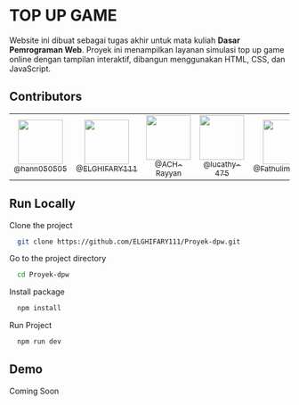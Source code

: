 # TOP UP GAME

Website ini dibuat sebagai tugas akhir untuk mata kuliah **Dasar Pemrograman Web**. Proyek ini menampilkan layanan simulasi top up game online dengan tampilan interaktif, dibangun menggunakan HTML, CSS, dan JavaScript.

<!--
![Logo](https://dev-to-uploads.s3.amazonaws.com/uploads/articles/th5xamgrr6se0x5ro4g6.png) -->

## Contributors

<table align="center">
  <tr>
    <td align="center">
      <a href="https://github.com/hann050505">
        <img src="https://avatars.githubusercontent.com/hann050505" width="80"/><br/>
        <sub>@hann050505</sub>
      </a>
    </td>
    <td align="center">
      <a href="https://github.com/ELGHIFARY111">
        <img src="https://avatars.githubusercontent.com/ELGHIFARY111" width="80"/><br/>
        <sub>@ELGHIFARY111</sub>
      </a>
    </td>
    <td align="center">
      <a href="https://github.com/ACH-Rayyan">
        <img src="https://avatars.githubusercontent.com/ACH-Rayyan" width="80"/><br/>
        <sub>@ACH-Rayyan</sub>
      </a>
    </td>
    <td align="center">
      <a href="https://github.com/lucathy-475">
        <img src="https://avatars.githubusercontent.com/lucathy-475" width="80"/><br/>
        <sub>@lucathy-475</sub>
      </a>
    </td>
    <td align="center">
      <a href="https://github.com/Fathulimann123">
        <img src="https://avatars.githubusercontent.com/Fathulimann123" width="80"/><br/>
        <sub>@Fathulimann123</sub>
      </a>
    </td>
    <td align="center">
      <a href="https://github.com/Roti18">
        <img src="https://avatars.githubusercontent.com/Roti18" width="80"/><br/>
        <sub>@Roti18</sub>
      </a>
    </td>
  </tr>
</table>

## Run Locally

Clone the project

```bash
  git clone https://github.com/ELGHIFARY111/Proyek-dpw.git
```

Go to the project directory

```bash
  cd Proyek-dpw
```

Install package

```bash
  npm install
```

Run Project

```bash
  npm run dev
```

## Demo

Coming Soon
